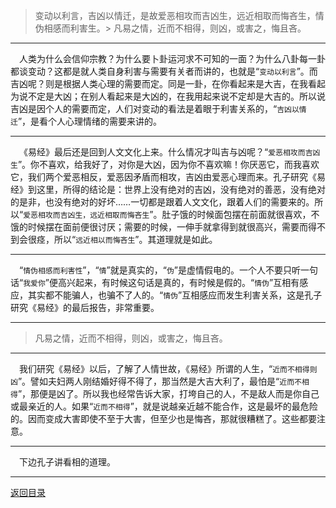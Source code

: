 > 变动以利言，吉凶以情迁，是故爱恶相攻而吉凶生，远近相取而悔吝生，情伪相感而利害生。> 凡易之情，近而不相得，则凶，或害之，悔且吝。
___
&emsp;人类为什么会信仰宗教？为什么要卜卦运河求不可知的一面？为什么八卦每一卦都谈变动？这都是就人类自身利害与需要有关者而讲的，也就是“``变动以利言``”。而吉凶呢？则是根据人类心理的需要而定。同是一卦，在你看起来是大吉，在我看起为说不定是大凶；在别人看起来是大凶的，在我用起来说不定却是大吉的。所以说吉凶是因个人的需要而定，人们对变动的看法是着眼于利害关系的，“``吉凶以情迁``”，是看个人心理情绪的需要来讲的。
___
&emsp;《易经》最后还是回到人文文化上来。什么情况才叫吉与凶呢？“``爱恶相攻而吉凶生``”。你不喜欢，给我好了，对你是大凶，因为你不喜欢嘛！你厌恶它，而我喜欢它，我们两个爱恶相反，爱恶因矛盾而相攻，吉凶由爱恶心理而来。孔子研究《易经》到这里，所得的结论是：世界上没有绝对的吉凶，没有绝对的善恶，没有绝对的是非，也没有绝对的好坏……一切都是跟着人文文化，跟着人们的需要来的。所以“``爱恶相攻而吉凶生，远近相取而悔吝生``”。肚子饿的时候面包摆在前面就很喜欢，不饿的时候摆在面前便很讨厌；需要的时候，一伸手就拿得到就很高兴，需要而得不到会很痉，所以“``远近相以而悔吝生``”。其道理就是如此。
___
&emsp;“``情伪相感而利害性``”，“``情``”就是真实的，“``伪``”是虚情假电的。一个人不要只听一句话“``我爱你``”便高兴起来，有时候这句话是真的，有时候是假的。“``情伪``”互相有感应，其实都不能骗人，也骗不了人的。“``情伪``”互相感应而发生利害关系，这是孔子研究《易经》的最后报告，非常重要。
___
> 凡易之情，近而不相得，则凶，或害之，悔且吝。
___
&emsp;我们研究《易经》以后，了解了人情世故，《易经》所谓的人生，“``近而不相得则凶``”。譬如夫妇两人刚结婚好得不得了，那当然是大吉大利了，最怕是“``近而不相得``”，那便是凶了。所以我也经常告诉大家，打垮自己的人，不是敌人而是你自己或最亲近的人。如果“``近而不相得``”，就是说越亲近越不能合作，这是最坏的最危险的。因而变成大害即使不至于大害，但至少也是悔吝，那就很糟糕了。这些都要注意。
___
&emsp;下边孔子讲看相的道理。
___
[返回目录](../../../master/README.md#目录)